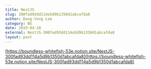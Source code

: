 ```yaml
---
title: NestJS
slug: 300fad93dd114a5d9b1350d1abcafda8
author: Dong-Yong Lee
category: BE
date: 2019-04-28
external: NestJS-300fad93dd114a5d9b1350d1abcafda8
layout: post
---
```


[https://boundless-whitefish-53e.notion.site/NestJS-300fad93dd114a5d9b1350d1abcafda8](https://boundless-whitefish-53e.notion.site/NestJS-300fad93dd114a5d9b1350d1abcafda8)